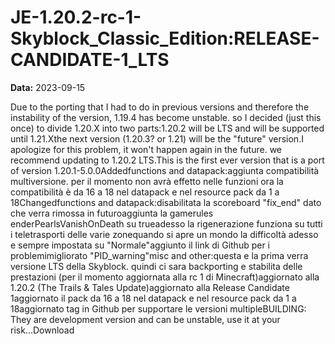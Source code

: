 # JE-1.20.2-rc-1-Skyblock_Classic_Edition:RELEASE-CANDIDATE-1_LTS

**Data:** 2023-09-15

Due to the porting that I had to do in previous versions and therefore the instability of the version, 1.19.4 has become unstable. so I decided (just this once) to divide 1.20.X into two parts:1.20.2 will be LTS and will be supported until 1.21.Xthe next version (1.20.3? or 1.21) will be the "future" version.I apologize for this problem, it won't happen again in the future. we recommend updating to 1.20.2 LTS.This is the first ever version that is a port of version 1.20.1-5.0.0Addedfunctions and datapack:aggiunta compatibilità multiversione. per il momento non avrà effetto nelle funzioni ora la compatibilità è da 16 a 18 nel datapack e nel resource pack da 1 a 18Changedfunctions and datapack:disabilitata la scoreboard "fix_end" dato che verra rimossa in futuroaggiunta la gamerules enderPearlsVanishOnDeath su trueadesso la rigenerazione funziona su tutti i teletrasporti delle varie zonequando si apre un mondo la difficoltà adesso e sempre impostata su "Normale"aggiunto il link di Github per i problemimigliorato "PID_warning"misc and other:questa e la prima verra versione LTS della Skyblock. quindi ci sara backporting e stabilita delle prestazioni (per il momento aggiornata alla rc 1 di Minecraft)aggiornato alla 1.20.2 (The Trails & Tales Update)aggiornato alla Release Candidate 1aggiornato il pack da 16 a 18 nel datapack e nel resource pack da 1 a 18aggiornato tag in Github per supportare le versioni multipleBUILDING: They are development version and can be unstable, use it at your risk...Download
